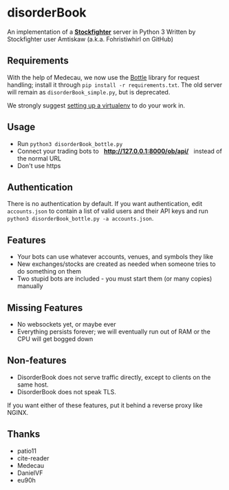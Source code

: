 # disorderBook
An implementation of a **[Stockfighter](http://stockfighter.io)** server in Python 3
Written by Stockfighter user Amtiskaw (a.k.a. Fohristiwhirl on GitHub)

## Requirements

With the help of Medecau, we now use the [Bottle](http://bottlepy.org/) library for request handling; install it through `pip install -r requirements.txt`. The old server will remain as `disorderBook_simple.py`, but is deprecated.

We strongly suggest [setting up a virtualenv](http://docs.python-guide.org/en/latest/dev/virtualenvs/) to do your work in.

## Usage

* Run `python3 disorderBook_bottle.py` 
* Connect your trading bots to &nbsp; **http://127.0.0.1:8000/ob/api/** &nbsp; instead of the normal URL
* Don't use https

## Authentication

There is no authentication by default. If you want authentication, edit `accounts.json` to contain a list of valid users and their API keys and run `python3 disorderBook_bottle.py -a accounts.json`.

## Features

* Your bots can use whatever accounts, venues, and symbols they like
* New exchanges/stocks are created as needed when someone tries to do something on them
* Two stupid bots are included - you must start them (or many copies) manually

## Missing Features

* No websockets yet, or maybe ever
* Everything persists forever; we will eventually run out of RAM or the CPU will get bogged down

## Non-features

* DisorderBook does not serve traffic directly, except to clients on the same host.
* DisorderBook does not speak TLS.

If you want either of these features, put it behind a reverse proxy like NGINX.

## Thanks

* patio11
* cite-reader
* Medecau
* DanielVF
* eu90h
